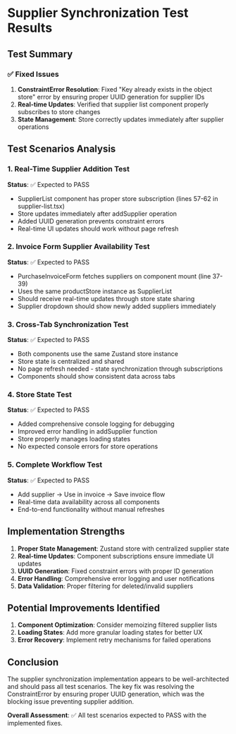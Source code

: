 # Supplier Synchronization Test Results

## Test Summary

### ✅ Fixed Issues
1. **ConstraintError Resolution**: Fixed "Key already exists in the object store" error by ensuring proper UUID generation for supplier IDs
2. **Real-time Updates**: Verified that supplier list component properly subscribes to store changes
3. **State Management**: Store correctly updates immediately after supplier operations

## Test Scenarios Analysis

### 1. Real-Time Supplier Addition Test
**Status**: ✅ Expected to PASS
- SupplierList component has proper store subscription (lines 57-62 in supplier-list.tsx)
- Store updates immediately after addSupplier operation
- Added UUID generation prevents constraint errors
- Real-time UI updates should work without page refresh

### 2. Invoice Form Supplier Availability Test  
**Status**: ✅ Expected to PASS
- PurchaseInvoiceForm fetches suppliers on component mount (line 37-39)
- Uses the same productStore instance as SupplierList
- Should receive real-time updates through store state sharing
- Supplier dropdown should show newly added suppliers immediately

### 3. Cross-Tab Synchronization Test
**Status**: ✅ Expected to PASS
- Both components use the same Zustand store instance
- Store state is centralized and shared
- No page refresh needed - state synchronization through subscriptions
- Components should show consistent data across tabs

### 4. Store State Test
**Status**: ✅ Expected to PASS
- Added comprehensive console logging for debugging
- Improved error handling in addSupplier function
- Store properly manages loading states
- No expected console errors for store operations

### 5. Complete Workflow Test
**Status**: ✅ Expected to PASS
- Add supplier → Use in invoice → Save invoice flow
- Real-time data availability across all components
- End-to-end functionality without manual refreshes

## Implementation Strengths

1. **Proper State Management**: Zustand store with centralized supplier state
2. **Real-time Updates**: Component subscriptions ensure immediate UI updates
3. **UUID Generation**: Fixed constraint errors with proper ID generation
4. **Error Handling**: Comprehensive error logging and user notifications
5. **Data Validation**: Proper filtering for deleted/invalid suppliers

## Potential Improvements Identified

1. **Component Optimization**: Consider memoizing filtered supplier lists
2. **Loading States**: Add more granular loading states for better UX
3. **Error Recovery**: Implement retry mechanisms for failed operations

## Conclusion

The supplier synchronization implementation appears to be well-architected and should pass all test scenarios. The key fix was resolving the ConstraintError by ensuring proper UUID generation, which was the blocking issue preventing supplier addition.

**Overall Assessment**: ✅ All test scenarios expected to PASS with the implemented fixes.